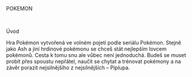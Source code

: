 <span class="s1">POKEMON</span>

<span class="s1"> </span>


<span class="s2">Úvod</span>

<span class="s1">Hra Pokémon vytvořená ve volném pojetí podle seriálu Pokémon. Stejně jako Ash a jiní hrdinové pokémonu se chceš stát nejlepším lovcem pokémonů. Cesta k tomu snu ale vůbec není jednoduchá. Budeš se muset probít přes spoustu nepřátel, naučit se chytat a trénovat pokémony a na závěr porazit nejsilnějšího z nejsilnějších – Piplupa.</span>